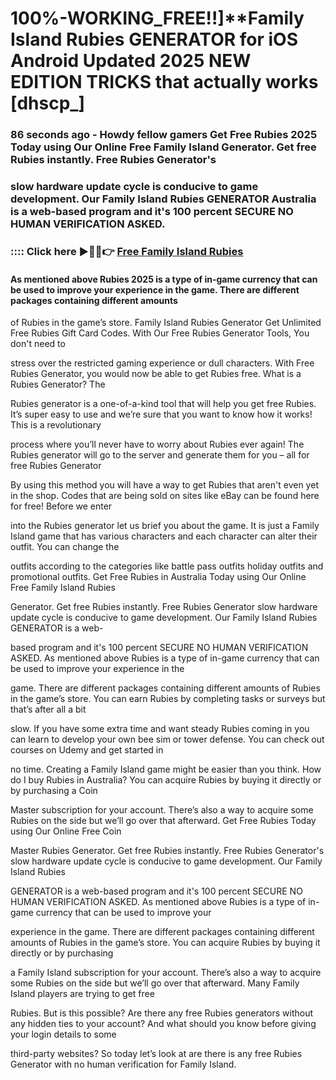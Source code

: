 # 100%-WORKING_FREE!!]**Family Island Rubies GENERATOR for iOS Android Updated 2025 NEW EDITION TRICKS that actually works [dhscp_]

### 86 seconds ago - Howdy fellow gamers Get Free Rubies 2025 Today using Our Online Free Family Island Generator. Get free Rubies instantly. Free Rubies Generator's 

### slow hardware update cycle is conducive to game development. Our Family Island Rubies GENERATOR Australia is a web-based program and it's 100 percent SECURE NO HUMAN VERIFICATION ASKED.



### :::: Click here ►🔴✅👉 <a href="https://lookerstudio.google.com/s/ijyK_asMhjM">Free Family Island Rubies</a>



#### As mentioned above Rubies 2025 is a type of in-game currency that can be used to improve your experience in the game. There are different packages containing different amounts 

of Rubies in the game’s store. Family Island Rubies Generator Get Unlimited Free Rubies Gift Card Codes. With Our Free Rubies Generator Tools, You don't need to 

stress over the restricted gaming experience or dull characters. With Free Rubies Generator, you would now be able to get Rubies free. What is a Rubies Generator? The 

Rubies generator is a one-of-a-kind tool that will help you get free Rubies. It’s super easy to use and we’re sure that you want to know how it works! This is a revolutionary 

process where you’ll never have to worry about Rubies ever again! The Rubies generator will go to the server and generate them for you – all for free Rubies Generator 

By using this method you will have a way to get Rubies that aren't even yet in the shop. Codes that are being sold on sites like eBay can be found here for free! Before we enter 

into the Rubies generator let us brief you about the game. It is just a Family Island game that has various characters and each character can alter their outfit. You can change the 

outfits according to the categories like battle pass outfits holiday outfits and promotional outfits. Get Free Rubies in Australia Today using Our Online Free Family Island Rubies 

Generator. Get free Rubies instantly. Free Rubies Generator slow hardware update cycle is conducive to game development. Our Family Island Rubies GENERATOR is a web-

based program and it's 100 percent SECURE NO HUMAN VERIFICATION ASKED. As mentioned above Rubies is a type of in-game currency that can be used to improve your experience in the 

game. There are different packages containing different amounts of Rubies in the game’s store. You can earn Rubies by completing tasks or surveys but that’s after all a bit 

slow. If you have some extra time and want steady Rubies coming in you can learn to develop your own bee sim or tower defense. You can check out courses on Udemy and get started in 

no time. Creating a Family Island game might be easier than you think. How do I buy Rubies in Australia? You can acquire Rubies by buying it directly or by purchasing a Coin 

Master subscription for your account. There’s also a way to acquire some Rubies on the side but we’ll go over that afterward. Get Free Rubies Today using Our Online Free Coin 

Master Rubies Generator. Get free Rubies instantly. Free Rubies Generator's slow hardware update cycle is conducive to game development. Our Family Island Rubies 

GENERATOR is a web-based program and it's 100 percent SECURE NO HUMAN VERIFICATION ASKED. As mentioned above Rubies is a type of in-game currency that can be used to improve your 

experience in the game. There are different packages containing different amounts of Rubies in the game’s store. You can acquire Rubies by buying it directly or by purchasing 

a Family Island subscription for your account. There’s also a way to acquire some Rubies on the side but we’ll go over that afterward. Many Family Island players are trying to get free 

Rubies. But is this possible? Are there any free Rubies generators without any hidden ties to your account? And what should you know before giving your login details to some 

third-party websites? So today let’s look at are there is any free Rubies Generator with no human verification for Family Island.


